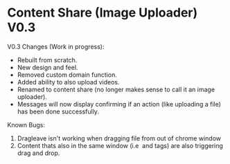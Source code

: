 # Content Share (Image Uploader) V0.3

V0.3 Changes (Work in progress):
- Rebuilt from scratch.
- New design and feel.
- Removed custom domain function.
- Added ability to also upload videos.
- Renamed to content share (no longer makes sense to call it an image uploader).
- Messages will now display confirming if an action (like uploading a file) has been done successfully.


Known Bugs:
1. Dragleave isn't working when dragging file from out of chrome window
2. Content thats also in the same window (i.e <img> and <a> tags) are also triggering drag and drop.